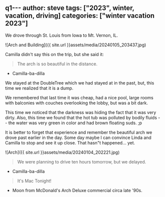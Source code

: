 q1---
author: steve
tags: ["2023", winter, vacation, driving]
categories: ["winter vacation 2023"]
---
We drove through St. Louis from Iowa to Mt. Vernon, IL.  

![Arch and Building]({{ site.url }}assets/media/20240105_203437.jpg)  

Camilla didn't say this on the trip, but she said it:

> The arch is so beautiful in the distance.  

- Camilla-ba-dilla  

We stayed at the DoubleTree which we had stayed at in the past, but, this time we realized that it is a dump.  

We remembered that last time it was cheap, had a nice pool, large rooms with balconies with couches overlooking the lobby, but was a bit dark.  

This time we noticed that the darkness was hiding the fact that it was very dirty. Also, this time we found that the hot tub was polluted by bodily fluids -- the water was very green in color and had brown floating suds. ;p  

It is better to forget that experience and remember the beautiful arch we drove past earlier in the day. Some day maybe I can convince Linda and Camilla to stop and see it up close. That hasn"t happened... yet.   

![Arch]({{ site.url }}assets/media/20240104_202221.jpg)  

> We were planning to drive ten hours tomorrow, but we delayed.  

- Camilla-ba-dilla  

> It's Mac Tonight!  

- Moon from McDonald's Arch Deluxe commercial circa late '90s.
